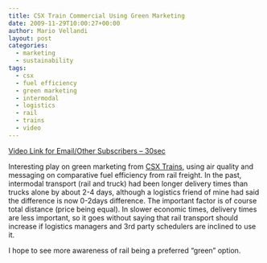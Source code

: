 ```yaml
---
title: CSX Train Commercial Using Green Marketing
date: 2009-11-29T10:00:27+00:00
author: Mario Vellandi
layout: post
categories:
  - marketing
  - sustainability
tags:
  - csx
  - fuel efficiency
  - green marketing
  - intermodal
  - logistics
  - rail
  - trains
  - video
---
```

[Video Link for Email/Other Subscribers &#8211; 30sec](http://www.youtube.com/watch?v=SGlqN-3Z0VU)

Interesting play on green marketing from [CSX Trains](http://www.csx.com/), using air quality and messaging on comparative fuel efficiency from rail freight. In the past, intermodal transport (rail and truck) had been longer delivery times than trucks alone by about 2-4 days, although a logistics friend of mine had said the difference is now 0-2days difference. The important factor is of course total distance (price being equal). In slower economic times, delivery times are less important, so it goes without saying that rail transport should increase if logistics managers and 3rd party schedulers are inclined to use it.

I hope to see more awareness of rail being a preferred &#8220;green&#8221; option.
